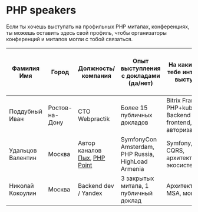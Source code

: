 # PHP speakers

Если ты хочешь выступать на профильных PHP митапах, конференциях, ты можешь оставить здесь свой профиль, чтобы
организаторы конференций и митапов могли с тобой связаться.

| Фамилия Имя       | Город          | Должность/компания                                                                  | Опыт выступления с докладами (да/нет)              | На какие темы тебе интересно выступить                                                            | У тебя есть в настоящий момент новые идеи с докладами?) | Telegram                                 | 
|-------------------|----------------|-------------------------------------------------------------------------------------|----------------------------------------------------|---------------------------------------------------------------------------------------------------|---------------------------------------------------------|------------------------------------------|
| Поддубный Иван    | Ростов-на-Дону | CTO Webpractik                                                                      | Более 15 публичных докладов                        | Bitrix Framework, PHP+kubernetes, Backend + SPA frontend, авторизация                             |                                                         | [@northleshiy](https://t.me/northleshiy) |
| Удальцов Валентин | Москва         | Автор каналов [Пых](https://t.me/phpyh), [PHP Point](https://youtube.com/@PHPPoint) | SymfonyCon Amsterdam, PHP Russia, HighLoad Armenia | Symfony, DDD, CQRS,                                                   архитектура, экосистема PHP |                                                         | [@vudaltsov](https://t.me/vudaltsov)     |
| Николай Кокоулин  | Москва         | Backend dev / Yandex                                                                | 3 закрытых митапа, 1 публичный доклад              | Архитектура, MSA, монолиты                                                                        | Да                                                      | [@kekalay](https://t.me/kekalay)         |
